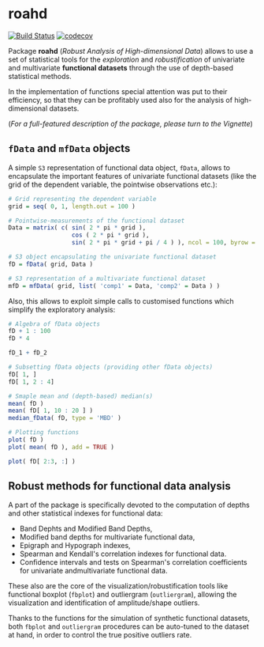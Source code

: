 
# roahd

[![Build Status](https://travis-ci.org/ntarabelloni/roahd.svg?branch=dev)](https://travis-ci.org/ntarabelloni/roahd) [![codecov](https://codecov.io/gh/ntarabelloni/roahd/branch/master/graph/badge.svg)](https://codecov.io/gh/ntarabelloni/roahd)

Package __roahd__ (_Robust Analysis of High-dimensional Data_) allows to use
a set of statistical tools for the _exploration_ and _robustification_ of
univariate and multivariate __functional datasets__ through the use of depth-based
statistical methods.


In the implementation of functions special attention was put to their efficiency,
so that they can be profitably used also for the analysis of high-dimensional
datasets.

(_For a full-featured description of the package, please turn to the Vignette_)

## `fData` and `mfData` objects

A simple `S3` representation of functional data object, `fData`,
allows to encapsulate the important features of univariate functional datasets (like the
grid of the dependent variable, the pointwise observations etc.):

```r
# Grid representing the dependent variable
grid = seq( 0, 1, length.out = 100 )

# Pointwise-measurements of the functional dataset
Data = matrix( c( sin( 2 * pi * grid ),
                  cos ( 2 * pi * grid ),
                  sin( 2 * pi * grid + pi / 4 ) ), ncol = 100, byrow = TRUE )

# S3 object encapsulating the univariate functional dataset            
fD = fData( grid, Data )

# S3 representation of a multivariate functional dataset
mfD = mfData( grid, list( 'comp1' = Data, 'comp2' = Data ) )
```
Also, this allows to exploit simple calls to customised functions which
simplify the exploratory analysis:

```r
# Algebra of fData objects
fD + 1 : 100
fD * 4

fD_1 + fD_2

# Subsetting fData objects (providing other fData objects)
fD[ 1, ]
fD[ 1, 2 : 4]

# Smaple mean and (depth-based) median(s)
mean( fD )
mean( fD[ 1, 10 : 20 ] )
median_fData( fD, type = 'MBD' )

# Plotting functions
plot( fD )
plot( mean( fD ), add = TRUE )

plot( fD[ 2:3, :] )
```


## Robust methods for functional data analysis

A part of the package is specifically devoted to the computation of depths and
other statistical indexes for functional data:

  - Band Dephts and Modified Band Depths,
  - Modified band depths for multivariate functional data,
  - Epigraph and Hypograph indexes,
  - Spearman and Kendall's correlation indexes for functional data.
  - Confidence intervals and tests on Spearman's correlation coefficients for univariate andmultivariate functional data.

These also are the core of the visualization/robustification tools like
functional boxplot (`fbplot`) and outliergram (`outliergram`), allowing
the visualization and identification of amplitude/shape outliers.

Thanks to the functions for the simulation of synthetic functional datasets,
both `fbplot` and `outliergram` procedures can be auto-tuned to the dataset
at hand, in order to control the true positive outliers rate.
